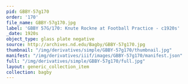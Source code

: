 ```yaml
---
pid: GBBY-57g170
order: '170'
file_name: GBBY-57g170.jpg
label: 'GBBY 57G/170: Knute Rockne at Football Practice - c1920s'
_date: 1920s
object_type: glass plate negative
source: http://archives.nd.edu/Bagby/GBBY-57g170.jpg
thumbnail: "/img/derivatives/simple/GBBY-57g170/thumbnail.jpg"
manifest: "/img/derivatives/iiif/images/GBBY-57g170/manifest.json"
full: "/img/derivatives/simple/GBBY-57g170/full.jpg"
layout: generic_collection_item
collection: bagby
---
```

